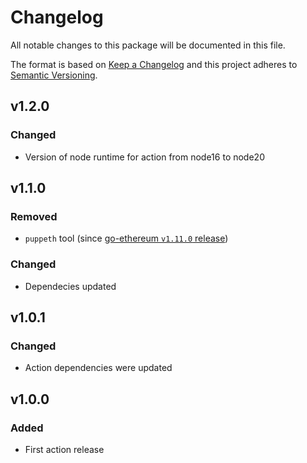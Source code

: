 # Changelog

All notable changes to this package will be documented in this file.

The format is based on [Keep a Changelog][keepachangelog] and this project adheres to [Semantic Versioning][semver].

## v1.2.0

### Changed

- Version of node runtime for action from node16 to node20

## v1.1.0

### Removed

- `puppeth` tool (since [go-ethereum `v1.11.0` release](https://github.com/ethereum/go-ethereum/releases/tag/v1.11.0))

### Changed

- Dependecies updated

## v1.0.1

### Changed

- Action dependencies were updated

## v1.0.0

### Added

- First action release

[keepachangelog]:https://keepachangelog.com/en/1.0.0/
[semver]:https://semver.org/spec/v2.0.0.html
